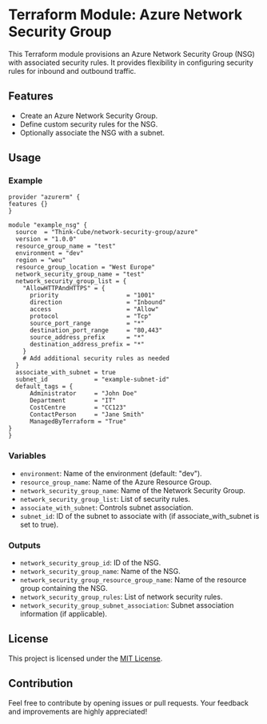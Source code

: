 # Terraform Module: Azure Network Security Group

This Terraform module provisions an Azure Network Security Group (NSG) with associated security rules. It provides flexibility in configuring security rules for inbound and outbound traffic.

## Features

* Create an Azure Network Security Group.
* Define custom security rules for the NSG.
* Optionally associate the NSG with a subnet.

## Usage

### Example

```hcl
provider "azurerm" {
features {}
}

module "example_nsg" {
  source  = "Think-Cube/network-security-group/azure"
  version = "1.0.0"
  resource_group_name = "test"
  environment = "dev" 
  region = "weu"
  resource_group_location = "West Europe"
  network_security_group_name = "test"
  network_security_group_list = {
    "AllowHTTPAndHTTPS" = {
      priority                   = "1001"
      direction                  = "Inbound"
      access                     = "Allow"
      protocol                   = "Tcp"
      source_port_range          = "*"
      destination_port_range     = "80,443"
      source_address_prefix      = "*"
      destination_address_prefix = "*"
    }
    # Add additional security rules as needed
  }
  associate_with_subnet = true
  subnet_id             = "example-subnet-id"  
  default_tags = {
      Administrator     = "John Doe"
      Department        = "IT"
      CostCentre        = "CC123"
      ContactPerson     = "Jane Smith"
      ManagedByTerraform = "True"
}
}
```

### Variables

* `environment`: Name of the environment (default: "dev").
* `resource_group_name`: Name of the Azure Resource Group.
* `network_security_group_name`: Name of the Network Security Group.
* `network_security_group_list`: List of security rules.
* `associate_with_subnet`: Controls subnet association.
* `subnet_id`: ID of the subnet to associate with (if associate_with_subnet is set to true).

### Outputs

* `network_security_group_id`: ID of the NSG.
* `network_security_group_name`: Name of the NSG.
* `network_security_group_resource_group_name`: Name of the resource group containing the NSG.
* `network_security_group_rules`: List of network security rules.
* `network_security_group_subnet_association`: Subnet association information (if applicable).

## License

This project is licensed under the [MIT License](https://opensource.org/licenses/MIT).

## Contribution

Feel free to contribute by opening issues or pull requests. Your feedback and improvements are highly appreciated!
